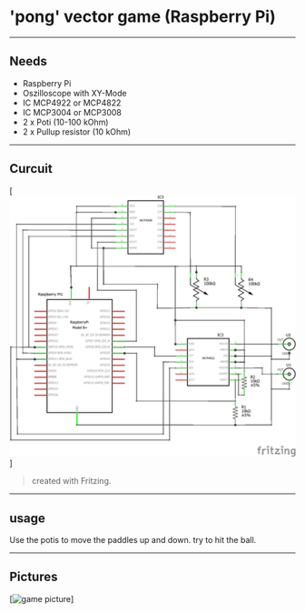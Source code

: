 # 'pong' vector game (Raspberry Pi)

----
## Needs
- Raspberry Pi
- Oszilloscope with XY-Mode
- IC MCP4922 or MCP4822
- IC MCP3004 or MCP3008 
- 2 x Poti (10-100 kOhm)
- 2 x Pullup resistor (10 kOhm)

----
## Curcuit

[![circuit diagram](https://raw.githubusercontent.com/mstroh76/Vector-Pong/master/Vector_Display_Schaltplan.png)]

> created with Fritzing.

----
## usage
Use the potis to move the paddles up and down. try to hit the ball. 

----
## Pictures
[![game picture](https://raw.githubusercontent.com/mstroh76/Vector-Pong/master/Pong.png)]
